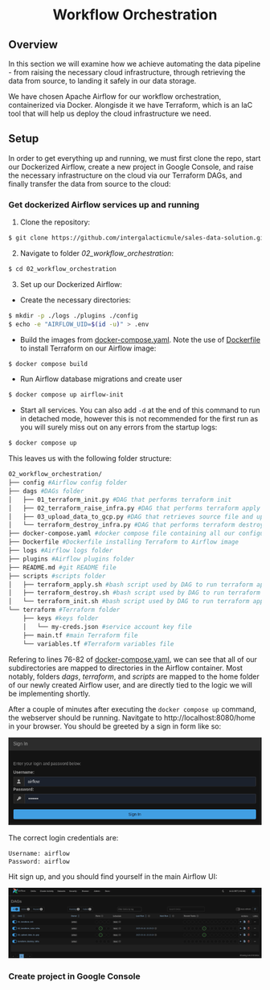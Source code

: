 # <div align="center">Workflow Orchestration</div>

## Overview

In this section we will examine how we achieve automating the data pipeline - from raising the necessary cloud infrastructure, through retrieving the data from source, to landing it safely in our data storage.

We have chosen Apache Airflow for our workflow orchestration, containerized via Docker. Alongisde it we have Terraform, which is an IaC tool that will help us deploy the cloud infrastructure we need.

## Setup

In order to get everything up and running, we must first clone the repo, start our Dockerized Airflow, create a new project in Google Console, and raise the necessary infrastructure on the cloud via our Terraform DAGs, and finally transfer the data from source to the cloud:

### Get dockerized Airflow services up and running

1. Clone the repository:

```bash
$ git clone https://github.com/intergalacticmule/sales-data-solution.git
```

2. Navigate to folder _02_workflow_orchestration_:

```bash
$ cd 02_workflow_orchestration
```

3. Set up our Dockerized Airflow:

- Create the necessary directories:

```bash
$ mkdir -p ./logs ./plugins ./config
$ echo -e "AIRFLOW_UID=$(id -u)" > .env
```

- Build the images from [docker-compose.yaml](./docker-compose.yaml). Note the use of [Dockerfile](./Dockerfile) to install Terraform on our Airflow image:

```bash
$ docker compose build
```

- Run Airflow database migrations and create user

```bash
$ docker compose up airflow-init
```

- Start all services. You can also add `-d` at the end of this command to run in detached mode, however this is not recommended for the first run as you will surely miss out on any errors from the startup logs:

```bash
$ docker compose up 
```

This leaves us with the following folder structure:

```bash
02_workflow_orchestration/
├── config #Airflow config folder
├── dags #DAGs folder
│   ├── 01_terraform_init.py #DAG that performs terraform init
│   ├── 02_terraform_raise_infra.py #DAG that performs terraform apply
│   ├── 03_upload_data_to_gcp.py #DAG that retrieves source file and uploads it to GCP
│   └── terraform_destroy_infra.py #DAG that performs terraform destroy
├── docker-compose.yaml #docker compose file containing all our configured service images
├── Dockerfile #Dockerfile installing Terraform to Airflow image
├── logs #Airflow logs folder 
├── plugins #Airflow plugins folder
├── README.md #git README file
├── scripts #scripts folder
│   ├── terraform_apply.sh #bash script used by DAG to run terraform apply command
│   ├── terraform_destroy.sh #bash script used by DAG to run terraform apply command
│   └── terraform_init.sh #bash script used by DAG to run terraform apply command
└── terraform #Terraform folder
    ├── keys #keys folder
    │   └── my-creds.json #service account key file
    ├── main.tf #main Terraform file
    └── variables.tf #Terraform variables file
```
Refering to lines 76-82 of [docker-compose.yaml](./docker-compose.yaml), we can see that all of our subdirectories are mapped to directories in the Airflow container. Most notably, folders _dags_, _terraform_, and _scripts_ are mapped to the home folder of our newly created Airflow user, and are directly tied to the logic we will be implementing shortly.

After a couple of minutes after executing the `docker compose up` command, the webserver should be running. Navitgate to http://localhost:8080/home in your browser. You should be greeted by a sign in form like so:

![Airflow sign-in form](/images/airflow_sign_in.png)

The correct login credentials are:

```
Username: airflow
Password: airflow
```

Hit sign up, and you should find yourself in the main Airflow UI:

![Airflow UI](/images/airflow_ui.png)

### Create project in Google Console
